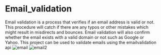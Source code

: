 # Email_validation
Email validation is a process that verifies if an email address is valid or not. This procedure will catch if there are any typos or other mistakes which might result in misdirects and bounces. Email validation will also confirm whether the email exists with a valid domain or not such as Google or Yahoo. 
This project can be used to validate emails using the emailvalidation api
![email](https://github.com/adeshdatir99ad/Email_validation/assets/63045592/d6b735b1-17cf-422d-ac9c-1bafd69ff83d)
![email2](https://github.com/adeshdatir99ad/Email_validation/assets/63045592/9ec60706-c45a-4679-a081-c084034b114f)
